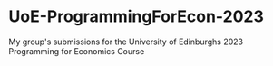 # UoE-ProgrammingForEcon-2023
My group's submissions for the University of Edinburghs 2023 Programming for Economics Course 
